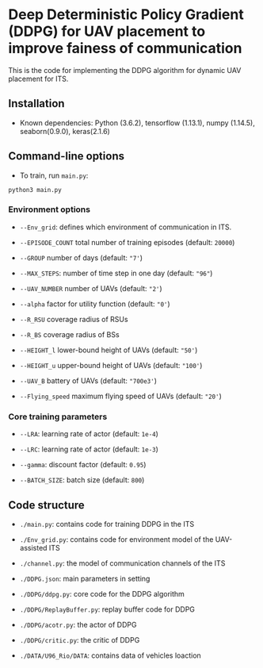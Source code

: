 
# Deep Deterministic Policy Gradient (DDPG) for UAV placement to improve fainess of communication


This is the code for implementing the DDPG algorithm for dynamic UAV placement for ITS.

## Installation

- Known dependencies: Python (3.6.2), tensorflow (1.13.1), numpy (1.14.5), seaborn(0.9.0), keras(2.1.6)


## Command-line options

- To train, run `main.py`:

``python3 main.py``


### Environment options

- `--Env_grid`: defines which environment of communication in ITS.

- `--EPISODE_COUNT` total number of training episodes (default: `20000`)

- `--GROUP` number of days (default: `"7'`)

- `--MAX_STEPS`: number of time step in one day (default: `"96"`)

- `--UAV_NUMBER` number of UAVs (default: `"2'`)

- `--alpha` factor for utility function (default: `"0'`)

- `--R_RSU` coverage radius of RSUs 

- `--R_BS` coverage radius of BSs 

- `--HEIGHT_l` lower-bound height of UAVs (default: `"50'`)
 
- `--HEIGHT_u` upper-bound height of UAVs (default: `"100'`)

- `--UAV_B` battery of UAVs (default: `"700e3'`)

- `--Flying_speed` maximum flying speed of UAVs (default: `"20'`)

### Core training parameters

- `--LRA`: learning rate of actor (default: `1e-4`)

- `--LRC`: learning rate of actor (default: `1e-3`)

- `--gamma`: discount factor (default: `0.95`)

- `--BATCH_SIZE`: batch size (default: `800`)


## Code structure

- `./main.py`: contains code for training DDPG in the ITS

- `./Env_grid.py`: contains code for environment model of the UAV-assisted ITS

- `./channel.py`: the model of communication channels of the ITS

- `./DDPG.json`: main parameters in setting

- `./DDPG/ddpg.py`: core code for the DDPG algorithm

- `./DDPG/ReplayBuffer.py`: replay buffer code for DDPG

- `./DDPG/acotr.py`: the actor of DDPG

- `./DDPG/critic.py`: the critic of DDPG

- `./DATA/U96_Rio/DATA`: contains data of vehicles loaction


